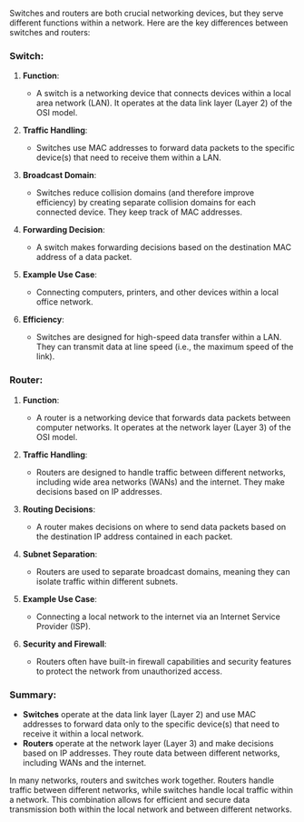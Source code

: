 Switches and routers are both crucial networking devices, but they serve different functions within a network. Here are the key differences between switches and routers:

### Switch:

1. **Function**:
   - A switch is a networking device that connects devices within a local area network (LAN). It operates at the data link layer (Layer 2) of the OSI model.

2. **Traffic Handling**:
   - Switches use MAC addresses to forward data packets to the specific device(s) that need to receive them within a LAN.

3. **Broadcast Domain**:
   - Switches reduce collision domains (and therefore improve efficiency) by creating separate collision domains for each connected device. They keep track of MAC addresses.

4. **Forwarding Decision**:
   - A switch makes forwarding decisions based on the destination MAC address of a data packet.

5. **Example Use Case**:
   - Connecting computers, printers, and other devices within a local office network.

6. **Efficiency**:
   - Switches are designed for high-speed data transfer within a LAN. They can transmit data at line speed (i.e., the maximum speed of the link).

### Router:

1. **Function**:
   - A router is a networking device that forwards data packets between computer networks. It operates at the network layer (Layer 3) of the OSI model.

2. **Traffic Handling**:
   - Routers are designed to handle traffic between different networks, including wide area networks (WANs) and the internet. They make decisions based on IP addresses.

3. **Routing Decisions**:
   - A router makes decisions on where to send data packets based on the destination IP address contained in each packet.

4. **Subnet Separation**:
   - Routers are used to separate broadcast domains, meaning they can isolate traffic within different subnets.

5. **Example Use Case**:
   - Connecting a local network to the internet via an Internet Service Provider (ISP).

6. **Security and Firewall**:
   - Routers often have built-in firewall capabilities and security features to protect the network from unauthorized access.

### Summary:

- **Switches** operate at the data link layer (Layer 2) and use MAC addresses to forward data only to the specific device(s) that need to receive it within a local network.
- **Routers** operate at the network layer (Layer 3) and make decisions based on IP addresses. They route data between different networks, including WANs and the internet.

In many networks, routers and switches work together. Routers handle traffic between different networks, while switches handle local traffic within a network. This combination allows for efficient and secure data transmission both within the local network and between different networks.
